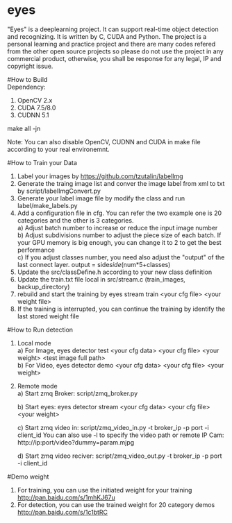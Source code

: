 # eyes   
"Eyes" is a deeplearning project. It can support real-time object detection and recognizing. It is written by C, CUDA and Python. The project is a personal learning and practice project and there are many codes refered from the other open source projects so please do not use the project in any commercial product, otherwise, you shall be response for any legal, IP and copyright issue.   
   
#How to Build   
Dependency:   
1. OpenCV 2.x    
2. CUDA 7.5/8.0   
3. CUDNN 5.1
   
make all -jn       
   
Note: You can also disable OpenCV, CUDNN and CUDA in make file according to your real environemnt.      
   
#How to Train your Data   
1. Label your images by https://github.com/tzutalin/labelImg   
2. Generate the traing image list and conver the image label from xml to txt by script/labelImgConvert.py   
3. Generate your label image file by modify the class and run label/make_labels.py   
4. Add a configuration file in cfg. You can refer the two example one is 20 categories and the other is 3 categories.      
   a) Adjust batch number to increase or reduce the input image number       
   b) Adjust subdivisions number to adjust the piece size of each batch. If your GPU memory is big enough, you can change it to 2 to get the best performance   
   c) If you adjust classes number, you need also adjust the "output" of the last connect layer. output = side*side*(num*5+classes)   
5. Update the src/classDefine.h according to your new class definition      
6. Update the train.txt file local in src/stream.c (train_images, backup_directory)       
7. rebuild and start the training by eyes stream train  \<your cfg file\>  \<your weight file\>       
8. If the training is interrupted, you can continue the training by identify the last stored weight file           
   
#How to Run detection   
1. Local mode      
   a) For Image, eyes detector test  \<your cfg data\> \<your cfg file\>  \<your weight\>  \<test image full path\>   
   b) For Video, eyes detector demo  \<your cfg data\> \<your cfg file\>  \<your weight\>   
   
2. Remote mode   
   a) Start zmq Broker: script/zmq_broker.py
   
   b) Start eyes: eyes detector stream \<your cfg data\> \<your cfg file\>  \<your weight\> 
   
   c) Start zmq video in: script/zmq_video_in.py -t broker_ip -p port -i client_id
                          You can also use -l to specify the video path or remote IP Cam: http://ip:port/video?dummy=param.mjpg    
                          
   d) Start zmq video reciver: script/zmq_video_out.py -t broker_ip -p port -i client_id
     
#Demo weight    
1. For training, you can use the initiated weight for your training http://pan.baidu.com/s/1mhKJ67u        
2. For detection, you can use the trained weight for 20 category demos http://pan.baidu.com/s/1c1btRC       
